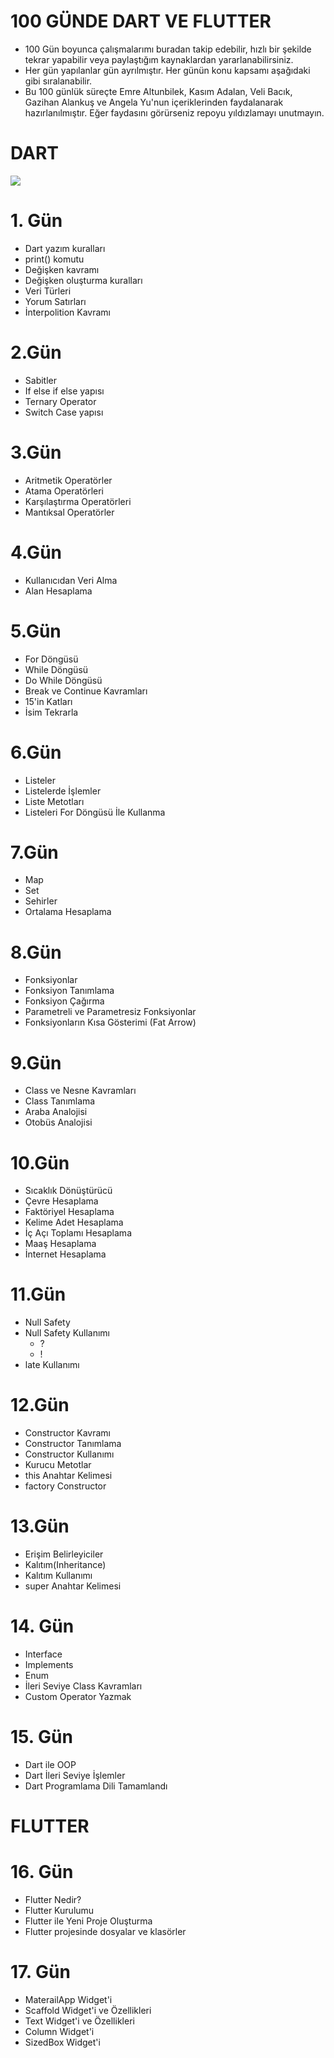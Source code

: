 # 100 GÜNDE DART VE FLUTTER
- 100 Gün boyunca çalışmalarımı buradan takip edebilir, hızlı bir şekilde tekrar yapabilir veya paylaştığım kaynaklardan yararlanabilirsiniz.
- Her gün yapılanlar gün ayrılmıştır. Her günün konu kapsamı aşağıdaki gibi sıralanabilir.
- Bu 100 günlük süreçte Emre Altunbilek, Kasım Adalan, Veli Bacık, Gazihan Alankuş ve Angela Yu'nun içeriklerinden faydalanarak hazırlanılmıştır. Eğer faydasını görürseniz repoyu yıldızlamayı unutmayın.

# DART 
<img src="https://miro.medium.com/max/1179/1*96UcmD4sxlB8on8LcsEteA.png">


# 1. Gün
- Dart yazım kuralları 
- print() komutu
- Değişken kavramı
- Değişken oluşturma kuralları
- Veri Türleri
- Yorum Satırları
- İnterpolition Kavramı

# 2.Gün

- Sabitler
- If else if else yapısı
- Ternary Operator
- Switch Case yapısı

# 3.Gün
- Aritmetik Operatörler
- Atama Operatörleri
- Karşılaştırma Operatörleri
- Mantıksal Operatörler

# 4.Gün
- Kullanıcıdan Veri Alma
- Alan Hesaplama

# 5.Gün
- For Döngüsü
- While Döngüsü
- Do While Döngüsü
- Break ve Continue Kavramları
- 15'in Katları
- İsim Tekrarla


# 6.Gün
- Listeler
- Listelerde İşlemler
- Liste Metotları
- Listeleri For Döngüsü İle Kullanma

# 7.Gün
- Map
- Set
- Sehirler
- Ortalama Hesaplama 

# 8.Gün
- Fonksiyonlar
- Fonksiyon Tanımlama
- Fonksiyon Çağırma
- Parametreli ve Parametresiz Fonksiyonlar
- Fonksiyonların Kısa Gösterimi (Fat Arrow)


# 9.Gün
- Class ve Nesne Kavramları
- Class Tanımlama
- Araba Analojisi
- Otobüs Analojisi


# 10.Gün
- Sıcaklık Dönüştürücü
- Çevre Hesaplama
- Faktöriyel Hesaplama
- Kelime Adet Hesaplama
- İç Açı Toplamı Hesaplama
- Maaş Hesaplama
- İnternet Hesaplama

# 11.Gün
- Null Safety
- Null Safety Kullanımı
     - ?
     - !
- late Kullanımı


# 12.Gün
- Constructor Kavramı
- Constructor Tanımlama
- Constructor Kullanımı
- Kurucu Metotlar
- this Anahtar Kelimesi
- factory Constructor


# 13.Gün
- Erişim Belirleyiciler
- Kalıtım(Inheritance)
- Kalıtım Kullanımı
- super Anahtar Kelimesi

# 14. Gün
- Interface
- Implements 
- Enum 
- İleri Seviye Class Kavramları
- Custom Operator Yazmak

# 15. Gün
- Dart ile OOP
- Dart İleri Seviye İşlemler
- Dart Programlama Dili Tamamlandı

# FLUTTER
# 16. Gün
- Flutter Nedir?
- Flutter Kurulumu
- Flutter ile Yeni Proje Oluşturma
- Flutter projesinde dosyalar ve klasörler

# 17. Gün
- MaterailApp Widget'i
- Scaffold Widget'i ve Özellikleri
- Text Widget'i ve Özellikleri
- Column Widget'i
- SizedBox Widget'i

